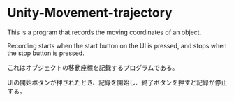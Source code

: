 # Unity-Movement-trajectory
This is a program that records the moving coordinates of an object.

Recording starts when the start button on the UI is pressed, and stops when the stop button is pressed.

これはオブジェクトの移動座標を記録するプログラムである。

UIの開始ボタンが押されたとき、記録を開始し、終了ボタンを押すと記録が停止する。
